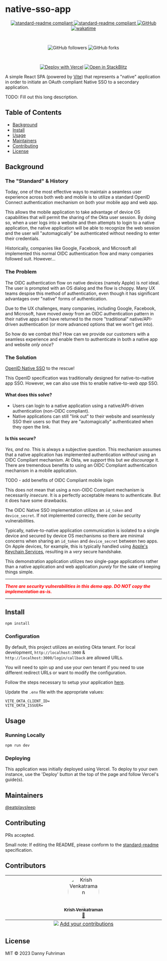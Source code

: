 # native-sso-app

<p align="center">
	<a href="https://github.com/RichardLitt/standard-readme">
		<img src="https://img.shields.io/badge/standard--readme-OK-green.svg?style=flat-square" alt="standard-readme compliant">
	</a>
	<a href="#contributors">
		<img src="https://img.shields.io/badge/all_contributors-1-orange.svg?style=flat-square" alt="standard-readme compliant">
	</a>
	<a href="#license">
		<img alt="GitHub" src="https://img.shields.io/github/license/okta-ciam-specialists/native-sso-app">
	</a>
	<a href="https://wakatime.com/badge/user/28857d2c-0688-4cac-b02c-d81ceead7b94/project/8c50d412-60ff-4cc9-bff1-22de72af7197">
		<img src="https://wakatime.com/badge/user/28857d2c-0688-4cac-b02c-d81ceead7b94/project/8c50d412-60ff-4cc9-bff1-22de72af7197.svg" alt="wakatime">
	</a>
</p>
<br/>
<p align="center">
	<img alt="GitHub followers" src="https://img.shields.io/github/followers/okta-ciam-specialists?style=social">
	<img alt="GitHub forks" src="https://img.shields.io/github/forks/okta-ciam-specialists/native-sso-app?style=social">
</p>
<br/>
<p align="center">
	<a href="https://vercel.com/new/clone?repository-url=https%3A%2F%2Fgithub.com%2Fokta-ciam-specialists%2Fnative-sso-app"><img src="https://vercel.com/button" alt="Deploy with Vercel"/></a>
	<a href="https://stackblitz.com/fork/github/okta-ciam-specialists/native-sso-app.git">
	<img
		alt="Open in StackBlitz"
		src="https://developer.stackblitz.com/img/open_in_stackblitz.svg"
	/>
	</a>
</p>

A simple React SPA (powered by [Vite](https://vitejs.dev)) that represents a &#34;native&#34; application in order to initiate an OAuth compliant Native SSO to a secondary application.

TODO: Fill out this long description.

## Table of Contents

- [Background](#background)
- [Install](#install)
- [Usage](#usage)
- [Maintainers](#maintainers)
- [Contributing](#contributing)
- [License](#license)

## Background

### The "Standard" & History

Today, one of the most effective ways to maintain a seamless user experience across both web and mobile is to utilize a standard OpenID Connect authentication mechanism on both your mobile app and web app.

This allows the mobile application to take advantage of device OS capabilities that will permit the sharing of the Okta user session. By doing so, when a user logs into a website and then attempts to login to a native application, the native application will be able to recognize the web session and the user will "automagically" be authenticated without needing to enter their credentials.

Historically, companies like Google, Facebook, and Microsoft all implemented this normal OIDC authentication flow and many companies followed suit. However...

### The Problem

The OIDC authentication flow on native devices (namely Apple) is _not_ ideal. The user is prompted with an OS dialog and the flow is choppy. Many UX teams despise this method of authentication, even though it has significant advantages over "native" forms of authentication.

Due to the UX challenges, many companies, including Google, Facebook, and Microsoft, have moved _away_ from an OIDC authentication pattern in their native apps and have returned to the more "traditional" native/API-driven authentication (or more advanced options that we won't get into).

So how do we combat this? How can we provide our customers with a seamless experience and enable them to authenticate in both a native app and website _only once_?

### The Solution

[OpenID Native SSO](https://developer.okta.com/docs/guides/configure-native-sso/main/) to the rescue!

This OpenID specification was traditionally designed for native-to-native app SSO. However, we can also use this to enable native-to-_web app_ SSO.

#### What does this solve?

- Users can login to a native application using a native/API-driven authentication (non-OIDC compliant).
- Native applications can still "link out" to their website and seamlessly SSO their users so that they are "automagically" authenticated when they open the link.

#### Is this secure?

_Yes, and no_. This is always a subjective question. This mechanism assumes that a native application has implemented authentication _without_ using an OIDC Compliant mechanism. At Okta, we _support_ this but _we discourage_ it. There are tremendous benefits to using an OIDC Compliant authentication mechanism in a mobile application.

TODO - add benefits of OIDC Compliant mobile login

This does not mean that using a non-OIDC Compliant mechanism is necessarily _insecure_. It is a perfectly acceptable means to authenticate. But it does have some drawbacks.

The OIDC Native SSO implementation utilizes an `id_token` and `device_secret`. If not implemented correctly, there _can be_ security vulnerabilities.

Typically, native-to-native application communication is isolated to a single device and secured by device OS mechanisms so there are minimal concerns when sharing an `id_token` and `device_secret` between two apps. On Apple devices, for example, this is typically handled using [Apple's Keychain Services](https://developer.apple.com/documentation/security/keychain_services), resulting in a _very_ secure handshake.

This demonstration application utilizes _two_ single-page applications rather than a native application and web application _purely_ for the sake of keeping things simple.

---

<span style="color: red"><em><b>There are security vulnerabilities in this demo app. DO NOT copy the implementation as-is.</b></em></span>

---

## Install

```bash
npm install
```

### Configuration

By default, this project utilizes an existing Okta tenant. For local development, `http://localhost:3000` & `http://localhost:3000/login/callback` are allowed URLs.

You will need to spin up and use your own tenant if you need to use different redirect URLs or want to modify the configuration.

Follow the steps necessary to setup your application [here](https://developer.okta.com/docs/guides/configure-native-sso/main/#native-sso-flow).

Update the `.env` file with the appropriate values:

```env
VITE_OKTA_CLIENT_ID=
VITE_OKTA_ISSUER=
```

## Usage

### Running Locally

```bash
npm run dev
```

### Deploying

This application was initially deployed using Vercel. To deploy to your own instance, use the 'Deploy' button at the top of the page and follow Vercel's guide(s).

## Maintainers

[@eatplaysleep](https://github.com/eatplaysleep)

## Contributing

PRs accepted.

Small note: If editing the README, please conform to the [standard-readme](https://github.com/RichardLitt/standard-readme) specification.

## Contributors

<!-- ALL-CONTRIBUTORS-LIST:START - Do not remove or modify this section -->
<!-- prettier-ignore-start -->
<!-- markdownlint-disable -->
<table>
  <tbody>
    <tr>
      <td align="center" valign="top" width="14.28%"><a href="https://github.com/krishvenkatraman-okta-zz"><img src="https://avatars.githubusercontent.com/u/14205843?v=4?s=100" width="100px;" style="border-radius:50%" alt="Krish Venkatraman"/><br /><sub><b>Krish Venkatraman</b></sub></a><br /><a href="https://github.com/eatplaysleep/native-sso-app/commits?author=krishvenkatraman-okta-zz" title="Ideas">🤔</a></td>
    </tr>
  </tbody>
  <tfoot>
    <tr>
      <td align="center" size="13px" colspan="7">
        <img src="https://raw.githubusercontent.com/all-contributors/all-contributors-cli/1b8533af435da9854653492b1327a23a4dbd0a10/assets/logo-small.svg">
          <a href="https://all-contributors.js.org/docs/en/bot/usage">Add your contributions</a>
        </img>
      </td>
    </tr>
  </tfoot>
</table>

<!-- markdownlint-restore -->
<!-- prettier-ignore-end -->

<!-- ALL-CONTRIBUTORS-LIST:END -->

## License

MIT © 2023 Danny Fuhriman
